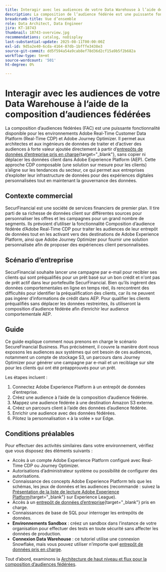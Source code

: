 ```yaml
---
title: Interagir avec les audiences de votre Data Warehouse à l’aide de la composition d’audiences fédérées
description: La composition de l’audience fédérée est une puissante fonctionnalité qui permet aux architectes et aux ingénieurs de données de créer et d’enrichir des audiences directement à partir d’entrepôts de données tiers.
breadcrumb-title: Vue d’ensemble
role: Data Architect, Data Engineer
jira: KT-18743
thumbnail: 18743-overview.jpg
recommendations: catalog, noDisplay
last-substantial-update: 2025-08-11T00:00:00Z
exl-id: 9d5a2e40-6cda-4164-87db-1bfffe3438e3
source-git-commit: dd5f594a54a9cab8ef78d36d2cf15a9b5f2b682a
workflow-type: tm+mt
source-wordcount: '501'
ht-degree: 0%

---
```


# Interagir avec les audiences de votre Data Warehouse à l’aide de la composition d’audiences fédérées

La composition d’audiences fédérées (FAC) est une puissante fonctionnalité disponible pour les environnements Adobe Real-Time Customer Data Platform (Real-Time CDP) et Adobe Journey Optimizer. Il permet aux architectes et aux ingénieurs de données de traiter et d’activer des audiences à forte valeur ajoutée directement à partir d’[entrepôts de données d’entreprise pris en charge](https://experienceleague.adobe.com/en/docs/federated-audience-composition/using/start/access-prerequisites){target="_blank"}, sans copier ni déplacer les données client dans Adobe Experience Platform (AEP). Cette approche CDP composable (une solution sur mesure pour les clients) s’aligne sur les tendances du secteur, ce qui permet aux entreprises d’exploiter leur infrastructure de données pour des expériences digitales personnalisées tout en maintenant la gouvernance des données.

## Contexte commercial

SecurFinancial est une société de services financiers de premier plan. Il tire parti de sa richesse de données client sur différentes sources pour personnaliser les offres et les campagnes pour un grand nombre de segments. Ils prévoient d’utiliser la fonctionnalité Composition d’audience fédérée d’Adobe Real-Time CDP pour traiter les audiences de leur entrepôt de données tout en les activant vers des destinations de Adobe Experience Platform, ainsi que Adobe Journey Optimizer pour fournir une solution personnalisée afin de proposer des expériences client personnalisées.

## Scénario d’entreprise

SecurFinancial souhaite lancer une campagne par e-mail pour recibler ses clients qui sont préqualifiés pour un prêt basé sur un bon crédit et n&#39;ont pas de prêt actif dans leur portefeuille SecurFinancial. Bien qu’ils ingèrent des données comportementales en ligne en temps réel, ils rencontrent des difficultés pour identifier la préqualification des clients, car ils ne peuvent pas ingérer d’informations de crédit dans AEP. Pour qualifier les clients préqualifiés sans déplacer les données restreintes, ils utiliseront la composition d’audience fédérée afin d’enrichir leur audience comportementale AEP.

## Guide

Ce guide explique comment nous prenons en charge le scénario SecureFinancial Business. Plus précisément, il couvre la manière dont nous exposons les audiences aux systèmes qui ont besoin de ces audiences, notamment un compte de stockage S3, un parcours dans Journey Optimizer pour générer une campagne par e-mail et un reciblage sur site pour les clients qui ont été préapprouvés pour un prêt.

Les étapes incluent :

1. Connectez Adobe Experience Platform à un entrepôt de données d’entreprise.
2. Créez une audience à l’aide de la composition d’audience fédérée.
3. Mappez une audience fédérée à une destination Amazon S3 externe.
4. Créez un parcours client à l’aide des données d’audience fédérée.
5. Enrichir une audience avec des données fédérées.
6. Pilotez la personnalisation « à la volée » sur Edge.

## Conditions préalables

Pour effectuer des activités similaires dans votre environnement, vérifiez que vous disposez des éléments suivants :

- Accès à un compte Adobe Experience Platform configuré avec Real-Time CDP ou Journey Optimizer.
- Autorisations d’administrateur système ou possibilité de configurer des autorisations.
- Connaissance des concepts Adobe Experience Platform tels que les schémas, les jeux de données et les audiences (recommandé : suivez la [Présentation de la liste de lecture Adobe Experience Platform](https://experienceleague.adobe.com/en/playlists/experience-platform-introduction?lang=en){target="_blank"} sur Experience League).
- Accès à un [entrepôt de données d’entreprise](https://experienceleague.adobe.com/en/docs/federated-audience-composition/using/start/access-prerequisites){target="_blank"} pris en charge.
- Connaissances de base de SQL pour interroger les entrepôts de données.
- **Environnements Sandbox** : créez un sandbox dans l’instance de votre organisation pour effectuer des tests en toute sécurité sans affecter les données de production.
- **Connexion Data Warehouse** : ce tutoriel utilise une connexion Snowflake, mais vous pouvez utiliser n’importe quel [entrepôt de données pris en charge](https://experienceleague.adobe.com/en/docs/federated-audience-composition/using/start/access-prerequisites).

Tout d’abord, examinons la [Architecture de haut niveau et flux pour la composition d’audiences fédérées](fac-architecture-and-flow.md).
